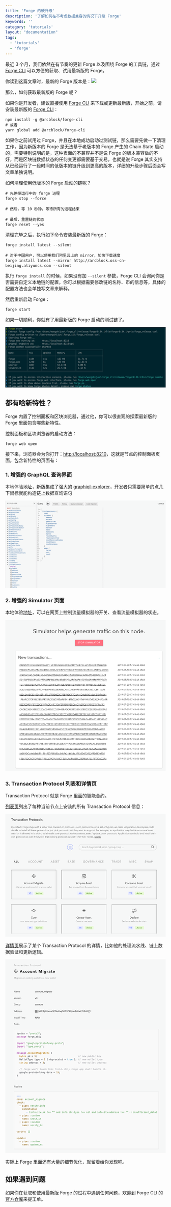 ```yaml
---
title: 'Forge 的硬升级'
description: '了解如何在不考虑数据兼容的情况下升级 Forge'
keywords: ''
category: 'tutorials'
layout: "documentation"
tags:
  - 'tutorials'
  - 'forge'
---
```


最近 3 个月，我们依然在有节奏的更新 Forge 以及围绕 Forge 的工具链，通过 [Forge CLI](https://github.com/ArcBlock/forge-cli) 可以方便的获取、试用最新版的 Forge。

你读到这篇文章时，最新的 Forge 版本是：![](https://img.shields.io/badge/dynamic/json.svg?color=red&label=forge-release&query=%24.latest&url=http%3A%2F%2Freleases.arcblock.io%2Fforge%2Flatest.json)

那么，如何获取最新版的 Forge 呢？

如果你是开发者，建议直接使用 [Forge CLI](https://github.com/ArcBlock/forge-cli) 来下载或更新最新版，开始之前，请安装最新版的 [Forge CLI](https://github.com/ArcBlock/forge-cli)：

```shell
npm install -g @arcblock/forge-cli
# 或者
yarn global add @arcblock/forge-cli
```

如果你之前试用过 Forge，并且在本地成功启动过测试链，那么需要先做一下清理工作，因为新版本的 Forge 是无法基于老版本的 Forge 产生的 Chain State 启动的，需要特别说明的是，这种表面的不兼容并不是说 Forge 的版本兼容做的不好，而是区块链数据状态的任何变更都需要基于交易，也就是说 Forge 其实支持从已经运行了一段时间的低版本的链升级到更高的版本，详细的升级步骤后面会写文章单独说明。

如何清理使用低版本的 Forge 启动的链呢？

```shell
# 先停掉运行中的 forge 进程
forge stop --force

# 然后，等 10 秒钟，等待所有的进程结束

# 最后，重置链的状态
forge reset --yes
```

清理完毕之后，执行如下命令安装最新版的 Forge：

```shell
forge install latest --silent

# 对于中国用户，可以使用我们阿里云上的 mirror，加快下载速度
forge install latest --mirror http://arcblock.oss-cn-beijing.aliyuncs.com --silent
```

执行 `forge install` 的时候，如果没有加 `--silent` 参数，Forge CLI 会询问你是否需要自定义本地链的配置，你可以根据需要修改链的名称、币的信息等，具体的配置方法也会单独写文章来解释。

然后重新启动 Forge：

```shell
forge start
```

如果一切顺利，你就有了用最新版的 Forge 启动的测试链了。

![](./images/forge-start.png)

## 都有啥新特性？

Forge 内置了控制面板和区块浏览器，通过他，你可以很直观的探索最新版的 Forge 里面包含哪些新特性。

控制面板和区块浏览器的启动方法：

```shell
forge web open
```

接下来，浏览器会为你打开：[http://localhost:8210](http://localhost:8210)，这就是节点的控制面板页面，包含新特性的页面有：

### 1. 增强的 GraphQL 查询界面

本地体验[地址](http://localhost:8210/developer/query)，新版集成了强大的 [graphiql-explorer](https://github.com/OneGraph/graphiql-explorer)，开发者只需要简单的点几下鼠标就能构造链上数据查询语句

![](./images/graphql.gif)

### 2. 增强的 Simulator 页面

本地体验[地址](http://localhost:8210/developer/simulator)，可以在网页上控制流量模拟器的开关、查看流量模拟器的状态。

![](./images/simulator.png)

### 3. Transaction Protocol 列表和详情页

Transaction Protocol 就是 Forge 里面的智能合约。

[列表页](http://localhost:8210/node/protocols)列出了每种当前节点上安装的所有 Transaction Protocol 信息：

![](./images/protocol-list.png)

[详情页](http://localhost:8210/node/protocols/z2E3p4C69sWmsJUBL4ecp9KodeJfZqkfqmKh2)展示了某个 Transaction Protocol 的详情，比如他的处理流水线、链上数据验证和更新逻辑。

![](./images/protocol-detail.png)

实际上 Forge 里面还有大量的细节优化，就留着给你发现吧。

## 如果遇到问题

如果你在获取和使用最新版 Forge 的过程中遇到任何问题，欢迎到 Forge CLI 的[官方仓库](https://github.com/ArcbBlock/forge-cli)来提工单。
